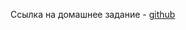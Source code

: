 Ссылка на домашнее задание - [github](https://github.com/netology-code/mnt-homeworks/blob/MNT-video/09-ci-05-teamcity/README.md)